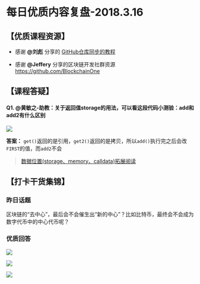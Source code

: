 # 每日优质内容复盘-2018.3.16

## 【优质课程资源】

- 感谢 **@刘彪** 分享的 [GitHub仓库同步的教程](https://mp.weixin.qq.com/s/YaBJlMexHK-U0YBts2m-8w)

- 感谢 **@Jeffery** 分享的区块链开发社群资源 https://github.com/BlockchainOne

## 【课程答疑】

#### Q1. @黄敏之-助教：关于返回值storage的用法，可以看这段代码小测验：add和add2有什么区别

![](images/2018.3.16_testcode.png)

**答案：** `get()`返回的是引用，`get2()`返回的是拷贝，所以`add()`执行完之后会改`FIRST`的值，而`add2`不会

> [数据位置(storage、memory、calldata)拓展阅读](https://github.com/linjie-1/guigulive-operation/wiki/Lesson-2-%E8%A1%A5%E5%85%85%E5%AD%A6%E4%B9%A0%E7%AC%94%E8%AE%B0#2-%E6%95%B0%E6%8D%AE%E4%BD%8D%E7%BD%AEstoragememorycalldata)


## 【打卡干货集锦】

### 昨日话题

区块链的“去中心”，最后会不会催生出“新的中心”？比如比特币，最终会不会成为数字代币中的中心代币呢？

### 优质回答

![](images/2018.3.16_card1.png)

![](images/2018.3.16_card2.png)

![](images/2018.3.16_card3.png)
